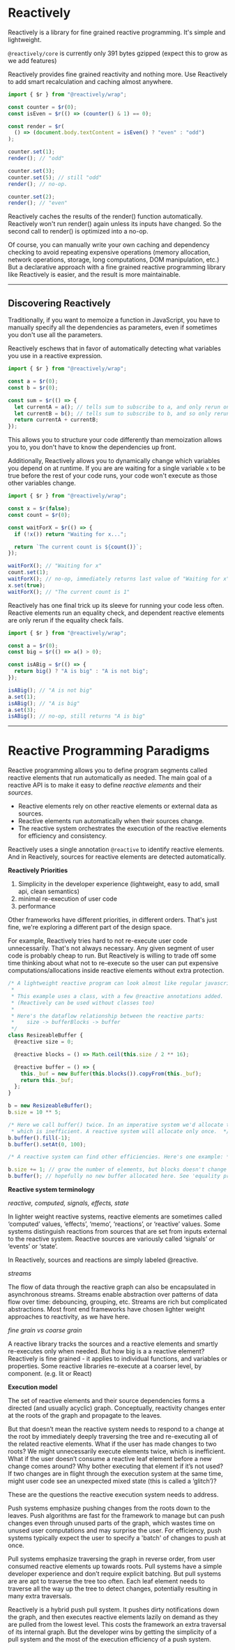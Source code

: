 # Reactively

Reactively is a library for fine grained reactive programming.
It's simple and lightweight.

`@reactively/core` is currently only 391 bytes gzipped (expect this to grow as we add features)

Reactively provides fine grained reactivity and nothing more.
Use Reactively to add smart recalculation and caching almost anywhere.

```ts
import { $r } from "@reactively/wrap";

const counter = $r(0);
const isEven = $r(() => (counter() & 1) == 0);

const render = $r(
  () => (document.body.textContent = isEven() ? "even" : "odd")
);

counter.set(1);
render(); // "odd"

counter.set(3);
counter.set(5); // still "odd"
render(); // no-op.

counter.set(2);
render(); // "even"
```

Reactively caches the results of the render() function
automatically. Reactively won't run render() again unless its inputs have changed.
So the second call to render() is optimized into a no-op.

Of course, you can manually write your own caching and dependency checking
to avoid repeating expensive operations
(memory allocation, network operations, storage, long computations, DOM manipulation, etc.)
But a declarative approach with a fine grained reactive programming library like Reactively
is easier, and the result is more maintainable.

---

## Discovering Reactively

Traditionally, if you want to memoize a function in JavaScript, you have to manually specify all the dependencies as parameters, even if sometimes you don't use all the parameters.

Reactively eschews that in favor of automatically detecting what variables you use in a reactive expression.

```ts
import { $r } from "@reactively/wrap";

const a = $r(0);
const b = $r(0);

const sum = $r(() => {
  let currentA = a(); // tells sum to subscribe to a, and only rerun once a has changed
  let currentB = b(); // tells sum to subscribe to b, and so only rerun once a or b have changed
  return currentA + currentB;
});
```

This allows you to structure your code differently than memoization allows you to, you don't have to know the dependencies up front.

Additionally, Reactively allows you to dynamically change which variables you depend on at runtime. If you are are waiting for a single variable `x` to be true before the rest of your code runs, your code won't execute as those other variables change.

```ts
import { $r } from "@reactively/wrap";

const x = $r(false);
const count = $r(0);

const waitForX = $r(() => {
  if (!x()) return "Waiting for x...";

  return `The current count is ${count()}`;
});

waitForX(); // "Waiting for x"
count.set(1);
waitForX(); // no-op, immediately returns last value of "Waiting for x"
x.set(true);
waitForX(); // "The current count is 1"
```

Reactively has one final trick up its sleeve for running your code less often.
Reactive elements run an equality check, and dependent reactive elements are only rerun if the equality check fails.

```ts
import { $r } from "@reactively/wrap";

const a = $r(0);
const big = $r(() => a() > 0);

const isABig = $r(() => {
  return big() ? "A is big" : "A is not big";
});

isABig(); // "A is not big"
a.set(1);
isABig(); // "A is big"
a.set(3);
isABig(); // no-op, still returns "A is big"
```

---

# Reactive Programming Paradigms

Reactive programming allows you to define program segments called reactive elements that run automatically as needed. The main goal of a reactive API is to make it easy to define _reactive elements_ and their _sources_.

- Reactive elements rely on other reactive elements or external data as sources.
- Reactive elements run automatically when their sources change.
- The reactive system orchestrates the execution of the reactive elements for efficiency and consistency.

Reactively uses a single annotation `@reactive` to identify reactive elements.
And in Reactively, sources for reactive elements are detected automatically.

**Reactively Priorities**

1. Simplicity in the developer experience (lightweight, easy to add, small api, clean semantics)
2. minimal re-execution of user code
3. performance

Other frameworks have different priorities, in different orders.
That's just fine, we're exploring a different part of the design space.

For example, Reactively tries hard to not re-execute user code unnecessarily.
That's not always necessary. Any given segment of user code is probably cheap to run.
But Reactively is willing to trade off some time thinking about what not to re-execute
so the user can put expensive computations/allocations inside reactive elements
without extra protection.

```jsx
/* A lightweight reactive program can look almost like regular javascript programming.
 *
 * This example uses a class, with a few @reactive annotations added.
 * (Reactively can be used without classes too)
 *
 * Here's the dataflow relationship between the reactive parts:
 *    size -> bufferBlocks -> buffer
 */
class ResizeableBuffer {
  @reactive size = 0;

  @reactive blocks = () => Math.ceil(this.size / 2 ** 16);

  @reactive buffer = () => {
    this._buf = new Buffer(this.blocks()).copyFrom(this._buf);
    return this._buf;
  };
}

b = new ResizeableBuffer();
b.size = 10 ** 5;

/* Here we call buffer() twice. In an imperative system we'd allocate twice
 * which is inefficient. A reactive system will allocate only once.  */
b.buffer().fill(-1);
b.buffer().setAt(0, 100);

/* A reactive system can find other efficiencies. Here's one example: */

b.size += 1; // grow the number of elements, but blocks doesn't change
b.buffer(); // hopefully no new buffer allocated here. See 'equality propogation'
```

**Reactive system terminology**

_reactive, computed, signals, effects, state_

In lighter weight reactive systems, reactive elements are sometimes called ‘computed’ values, ‘effects’, ‘memo’, ‘reactions’, or ‘reactive’ values. Some systems distinguish reactions from sources that are set from inputs external to the reactive system. Reactive sources are variously called ‘signals’ or ‘events’ or ‘state’.

In Reactively, sources and reactions are simply labeled @reactive.

_streams_

The flow of data through the reactive graph can also be encapsulated in asynchronous streams. Streams enable abstraction over patterns of data flow over time: debouncing, grouping, etc. Streams are rich but complicated abstractions. Most front end frameworks have chosen lighter weight approaches to reactivity, as we have here.

_fine grain vs coarse grain_

A reactive library tracks the sources and a reactive elements and smartly re-executes only when needed.
But how big is a a reactive element?
Reactively is fine grained - it applies to individual functions, and variables or properties.
Some reactive libraries re-execute at a coarser level, by component. (e.g. lit or React)

**Execution model**

The set of reactive elements and their source dependencies forms a directed (and usually acyclic) graph. Conceptually, reactivity changes enter at the roots of the graph and propagate to the leaves.

But that doesn’t mean the reactive system needs to respond to a change at the root by immediately deeply traversing the tree and re-executing all of the related reactive elements. What if the user has made changes to two roots? We might unnecessarily execute elements twice, which is inefficient. What if the user doesn’t consume a reactive leaf element before a new change comes around? Why bother executing that element if it’s not used? If two changes are in flight through the execution system at the same time, might user code see an unexpected mixed state (this is called a ‘glitch’)?

These are the questions the reactive execution system needs to address.

Push systems emphasize pushing changes from the roots down to the leaves. 
Push algorithms are fast for the framework to manage 
but can push changes even through unused parts of the graph, 
which wastes time on unused user computations and may surprise the user. 
For efficiency, push systems typically expect the user to specify a 'batch' of changes
to push at once.

Pull systems emphasize traversing the graph in reverse order, 
from user consumed reactive elements up towards roots. 
Pull systems have a simple developer experience and don’t require explicit batching. 
But pull systems are are apt to traverse the tree too often. Each leaf element needs to traverse all the way up the tree to detect changes, potentially resulting in many extra traversals.

Reactively is a hybrid push pull system. It pushes dirty notifications down the graph, and then executes reactive elements lazily on demand as they are pulled from the lowest level. This costs the framework an extra traversal of its internal graph. 
But the developer wins by getting the simplicity of a pull system 
and the most of the execution efficiency of a push system.
